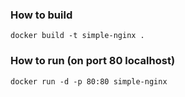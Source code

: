 ### How to build

```
docker build -t simple-nginx .
```

### How to run (on port 80 localhost)
```
docker run -d -p 80:80 simple-nginx
```
